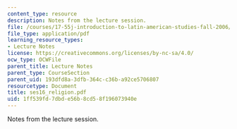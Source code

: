 ```yaml
---
content_type: resource
description: Notes from the lecture session.
file: /courses/17-55j-introduction-to-latin-american-studies-fall-2006/1ff539fd7dbde56b8cd58f196073940e_ses16_religion.pdf
file_type: application/pdf
learning_resource_types:
- Lecture Notes
license: https://creativecommons.org/licenses/by-nc-sa/4.0/
ocw_type: OCWFile
parent_title: Lecture Notes
parent_type: CourseSection
parent_uid: 193dfd8a-3dfb-364c-c36b-a92ce5706807
resourcetype: Document
title: ses16_religion.pdf
uid: 1ff539fd-7dbd-e56b-8cd5-8f196073940e
---
```

Notes from the lecture session.